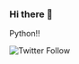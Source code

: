### Hi there 👋

Python!!
                

![Twitter Follow](https://img.shields.io/twitter/follow/mrpbennett?style=for-the-badge)

